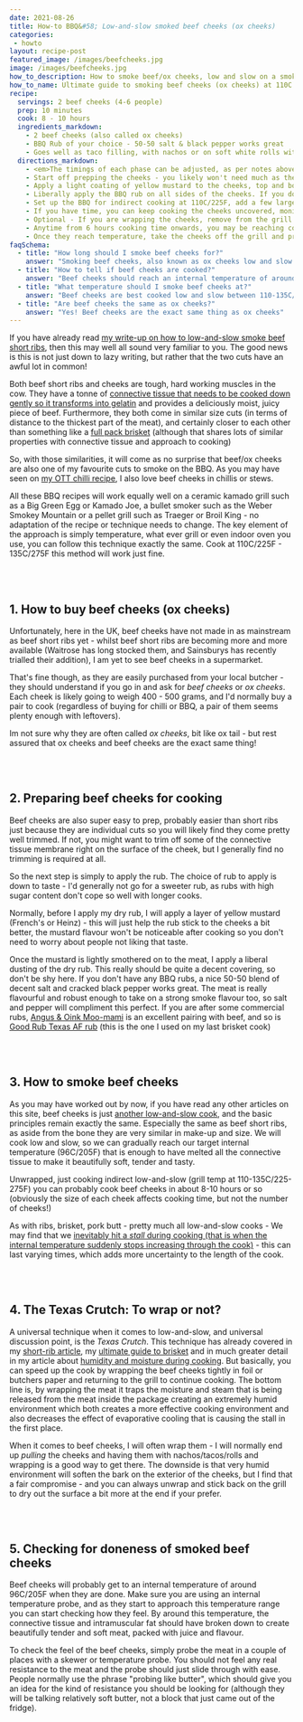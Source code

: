 ```yaml
---
date: 2021-08-26
title: How-to BBQ&#58; Low-and-slow smoked beef cheeks (ox cheeks)
categories:
 - howto
layout: recipe-post
featured_image: /images/beefcheeks.jpg
image: /images/beefcheeks.jpg
how_to_description: How to smoke beef/ox cheeks, low and slow on a smoker/kamado/bbq/pellet grill at 110C / 225F
how_to_name: Ultimate guide to smoking beef cheeks (ox cheeks) at 110C / 225F
recipe:
  servings: 2 beef cheeks (4-6 people)
  prep: 10 minutes
  cook: 8 - 10 hours
  ingredients_markdown:
    - 2 beef cheeks (also called ox cheeks)
    - BBQ Rub of your choice - 50-50 salt & black pepper works great
    - Goes well as taco filling, with nachos or on soft white rolls with slaw
  directions_markdown:
    - <em>The timings of each phase can be adjusted, as per notes above. And you should test for doneness when you are unwrapping, it maybe that they are already very tender and cooked at that point.</em>
    - Start off prepping the cheeks - you likely won't need much as they are individual, whole cuts, but check for any loose or scruffy bits of membrane or fat that can be trimmed off.
    - Apply a light coating of yellow mustard to the cheeks, top and bottom
    - Liberally apply the BBQ rub on all sides of the cheeks. If you don't have any BBQ rubs, a generous application of good quality salt and cracked black pepper will work great.
    - Set up the BBQ for indirect cooking at 110C/225F, add a few large pieces of wood and smoke the cheeks for 3 - 4 hours. This will let the bark start to form and the meat take on a decent amount of smoke flavour.
    - If you have time, you can keep cooking the cheeks uncovered, monitoring the internal temperature. If you are short of time, and hit the stall, then you can wrap the cheeks. Note that cooking right through unwrapped can easily add a couple hours on to overall cook time!
    - Optional - If you are wrapping the cheeks, remove from the grill and tightly wrap in two layers of tin foil or butchers paper and return to keep cooking for a further 3-4 hours
    - Anytime from 6 hours cooking time onwards, you may be reaching completion - you are aiming to take the beef cheeks off at an internal temperature of around 96C/205F - it may take longer than 8 hours though, so keep monitoring until they are ready.
    - Once they reach temperature, take the cheeks off the grill and probe the meat with a temperature probe, there should be very little resistance to the probe as you push it through the meat.
faqSchema:
  - title: "How long should I smoke beef cheeks for?"
    answer: "Smoking beef cheeks, also known as ox cheeks low and slow (10C/225F) can easily take 8+ hours. Exact timing will depend on the size of the cheeks, cooking temperature and other factors. You should cook by internal temperature, not time, but allow at least 8 hours for the cook (allowing longer is a safer option)"
  - title: "How to tell if beef cheeks are cooked?"
    answer: "Beef cheeks should reach an internal temperature of around 96C/205F when they are done - but the most important thing to check is how they feel. Probe them with a skewer or temperature probe and they should offer little resistance (they should 'probe like button')"
  - title: "What temperature should I smoke beef cheeks at?"
    answer: "Beef cheeks are best cooked low and slow between 110-135C/225-275F."
  - title: "Are beef cheeks the same as ox cheeks?"
    answer: "Yes! Beef cheeks are the exact same thing as ox cheeks"
---
```


If you have already read <a href="https://www.robbishfood.com/recipes/howto/2021/02/05/how-to-smoke-beef-short-ribs/" target="_blank">my write-up on how to low-and-slow smoke beef short ribs</a>, then this may well all sound very familiar to you. The good news is this is not just down to lazy writing, but rather that the two cuts have an awful lot in common!

Both beef short ribs and cheeks are tough, hard working muscles in the cow. They have a tonne of <a href="https://www.robbishfood.com/science/2021/04/23/science-meat-muscles-bbq/" target="_blank">connective tissue that needs to be cooked down gently so it transforms into gelatin</a> and provides a deliciously moist, juicy piece of beef. Furthermore, they both come in similar size cuts (in terms of distance to the thickest part of the meat), and certainly closer to each other than something like a <a href="https://www.robbishfood.com/science/howto/2021/08/27/ultimate-guide-brisket/" target="_blank">full pack brisket</a> (although that shares lots of similar properties with connective tissue and approach to cooking)

So, with those similarities, it will come as no surprise that beef/ox cheeks are also one of my favourite cuts to smoke on the BBQ. As you may have seen on <a href="https://www.robbishfood.com/recipes/2021/02/12/over-top-beef-cheek-chilli/" target="_blank">my OTT chilli recipe</a>, I also love beef cheeks in chillis or stews.

All these BBQ recipes will work equally well on a ceramic kamado grill such as a Big Green Egg or Kamado Joe, a bullet smoker such as the Weber Smokey Mountain or a pellet grill such as Traeger or Broil King - no adaptation of the recipe or technique needs to change. The key element of the approach is simply temperature, what ever grill or even indoor oven you use, you can follow this technique exactly the same. Cook at 110C/225F - 135C/275F this method will work just fine.

<br>
<br>

## 1. How to buy beef cheeks (ox cheeks)
Unfortunately, here in the UK, beef cheeks have not made in as mainstream as beef short ribs yet - whilst beef short ribs are becoming more and more available (Waitrose has long stocked them, and Sainsburys has recently trialled their addition), I am yet to see beef cheeks in a supermarket.

That's fine though, as they are easily purchased from your local butcher - they should understand if you go in and ask for _beef cheeks_ or _ox cheeks_. Each cheek is likely going to weigh 400 - 500 grams, and I'd normally buy a pair to cook (regardless of buying for chilli or BBQ, a pair of them seems plenty enough with leftovers).

Im not sure why they are often called _ox cheeks_, bit like ox tail - but rest assured that ox cheeks and beef cheeks are the exact same thing!

<br>
<br>

## 2. Preparing beef cheeks for cooking
Beef cheeks are also super easy to prep, probably easier than short ribs just because they are individual cuts so you will likely find they come pretty well trimmed. If not, you might want to trim off some of the connective tissue membrane right on the surface of the cheek, but I generally find no trimming is required at all.

So the next step is simply to apply the rub. The choice of rub to apply is down to taste - I'd generally not go for a sweeter rub, as rubs with high sugar content don't cope so well with longer cooks.

Normally, before I apply my dry rub, I will apply a layer of yellow mustard (French's or Heinz) - this will just help the rub stick to the cheeks a bit better, the mustard flavour won't be noticeable after cooking so you don't need to worry about people not liking that taste.

Once the mustard is lightly smothered on to the meat, I apply a liberal dusting of the dry rub. This really should be quite a decent covering, so don't be shy here. If you don't have any BBQ rubs, a nice 50-50 blend of decent salt and cracked black pepper works great. The meat is really flavourful and robust enough to take on a strong smoke flavour too, so salt and pepper will compliment this perfect. If you are after some commercial rubs, <a href="https://angusandoink.com/collections/bbq-rubs-injections/products/moo-mami-ultimate-umami-grilling-powder?utm_source=robbishfood" target="_blank">Angus & Oink Moo-mami</a> is an excellent pairing with beef, and so is <a href="https://www.goodrub.co.uk/products/good-rub-texas-af-central-texas-rub-190g-shaker?utm_source=robbishfood" target="_blank">Good Rub Texas AF rub</a> (this is the one I used on my last brisket cook)

<br>
<br>

## 3. How to smoke beef cheeks
As you may have worked out by now, if you have read any other articles on this site, beef cheeks is just <a href="https://www.robbishfood.com/science/2021/02/27/science-low-slow-bbq/" target="_blank">another low-and-slow cook</a>, and the basic principles remain exactly the same. Especially the same as beef short ribs, as aside from the bone they are very similar in make-up and size. We will cook low and slow, so we can gradually reach our target internal temperature (96C/205F) that is enough to have melted all the connective tissue to make it beautifully soft, tender and tasty.

Unwrapped, just cooking indirect low-and-slow (grill temp at 110-135C/225-275F) you can probably cook beef cheeks  in about 8-10 hours or so (obviously the size of each cheek affects cooking time, but not the number of cheeks!)
<br>

As with ribs, brisket, pork butt - pretty much all low-and-slow cooks - We may find that we <a href="https://www.robbishfood.com/science/2021/02/15/bbq-science-of-the-stall/" target="_blank">inevitably hit a _stall_ during cooking (that is when the internal temperature suddenly stops increasing through the cook)</a> - this can last varying times, which adds more uncertainty to the length of the cook.

<br>
<br>

## 4. The Texas Crutch: To wrap or not?
A universal technique when it comes to low-and-slow, and universal discussion point, is the _Texas Crutch_. This technique has already covered in my <a href="https://www.robbishfood.com/recipes/howto/2021/02/05/how-to-smoke-beef-short-ribs/" target="_blank">short-rib article</a>, my <a href="https://www.robbishfood.com/science/howto/2021/08/27/ultimate-guide-brisket/" target="_blank">ultimate guide to brisket</a> and in much greater detail in my article about <a href="https://www.robbishfood.com/science/2021/01/08/humidity-and-cooking/" target="_blank">humidity and moisture during cooking</a>. But basically, you can speed up the cook by wrapping the beef cheeks tightly in foil or butchers paper and returning to the grill to continue cooking. The bottom line is, by wrapping the meat it traps the moisture and steam that is being released from the meat inside the package creating an extremely humid environment which both creates a more effective cooking environment and also decreases the effect of evaporative cooling that is causing the stall in the first place.

When it comes to beef cheeks, I will often wrap them - I will normally end up _pulling_ the cheeks and having them with nachos/tacos/rolls and wrapping is a good way to get there. The downside is that very humid environment will soften the bark on the exterior of the cheeks, but I find that a fair compromise - and you can always unwrap and stick back on the grill to dry out the surface a bit more at the end if your prefer.

<br>
<br>

## 5. Checking for doneness of smoked beef cheeks
Beef cheeks will probably get to an internal temperature of around 96C/205F when they are done. Make sure you are using an internal temperature probe, and as they start to approach this temperature range you can start checking how they feel. By around this temperature, the connective tissue and intramuscular fat should have broken down to create beautifully tender and soft meat, packed with juice and flavour.

To check the feel of the beef cheeks, simply probe the meat in a couple of places with a skewer or temperature probe. You should not feel any real resistance to the meat and the probe should just slide through with ease. People normally use the phrase "probing like butter", which should give you an idea for the kind of resistance you should be looking for (although they will be talking relatively soft butter, not a block that just came out of the fridge).


<br>
<br>
